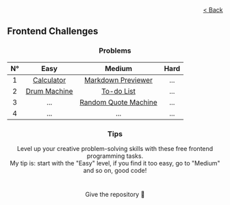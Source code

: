 <p align="right">
  <a href="../../../README.md">< Back</a>
</p>

<h2>Frontend Challenges</h2>

<h3 align="center">Problems</h3>

<div align="center">

| N° | Easy 	| Medium 	| Hard 	|
|:---: |:---:	|:---:	|:---:	|
| 1 | [Calculator](./calculator/problem.md)	| [Markdown Previewer](./markdown-previewer/problem.md) 	| ... 	|
| 2 | [Drum Machine](./drum-machine/problem.md) 	| [To-do List](./todo-list/problem.md) 	| ... 	|
| 3 | ... 	| [Random Quote Machine](./random-quote-machine/problem.md) 	| ... 	|
| 4 | ... 	| ... 	| ... 	|

</div>

<h3 align="center">Tips</h3>

<p align="center">Level up your creative problem-solving skills with these free frontend programming tasks.
<br>
My tip is: start with the "Easy" level, if you find it too easy, go to "Medium" and so on, good code!</p>

#

<p align="center">Give the repository 🌟<p>
